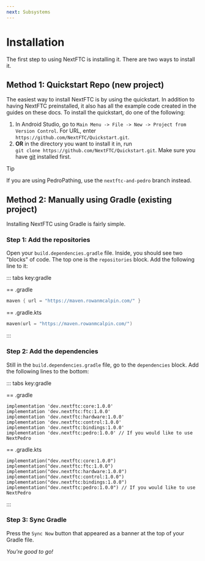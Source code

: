 ```yaml
---
next: Subsystems
---
```


# Installation

The first step to using NextFTC is installing it. There are two ways to install
it.

## Method 1: Quickstart Repo (new project)

The easiest way to install NextFTC is by using the quickstart. In addition to
having NextFTC preinstalled, it also has
all the example code created in the guides on these docs. To install the
quickstart, do one of the following:

1. In Android Studio, go to
   `Main Menu -> File -> New -> Project from Version Control`. For URL, enter
   `https://github.com/NextFTC/Quickstart.git`.
2. **OR** in the directory you want to install it in, run
   `git clone https://github.com/NextFTC/Quickstart.git`.
   Make
   sure you have [git](https://git-scm.com/) installed first.

> [!TIP]
> If you are using PedroPathing, use the `nextftc-and-pedro` branch instead.

## Method 2: Manually using Gradle (existing project)

Installing NextFTC using Gradle is fairly simple.

### Step 1: Add the repositories

Open your `build.dependencies.gradle` file. Inside, you should see two "blocks"
of code. The top one is the
`repositories` block. Add the following line to it:

::: tabs key:gradle

== .gradle

```groovy
maven { url = "https://maven.rowanmcalpin.com/" }
```

== .gradle.kts

```kotlin
maven(url = "https://maven.rowanmcalpin.com/")
```

:::

### Step 2: Add the dependencies

Still in the `build.dependencies.gradle` file, go to the `dependencies` block.
Add the following lines to the bottom:

::: tabs key:gradle

== .gradle

```groovy-vue
implementation 'dev.nextftc:core:1.0.0'
implementation 'dev.nextftc:ftc:1.0.0'
implementation 'dev.nextftc:hardware:1.0.0'
implementation 'dev.nextftc:control:1.0.0'
implementation 'dev.nextftc:bindings:1.0.0'
implementation 'dev.nextftc:pedro:1.0.0' // If you would like to use NextPedro
```

== .gradle.kts

```kotlin-vue
implementation("dev.nextftc:core:1.0.0")
implementation("dev.nextftc:ftc:1.0.0")
implementation("dev.nextftc:hardware:1.0.0")
implementation("dev.nextftc:control:1.0.0")
implementation("dev.nextftc:bindings:1.0.0")
implementation("dev.nextftc:pedro:1.0.0") // If you would like to use NextPedro
```

:::

### Step 3: Sync Gradle

Press the `Sync Now` button that appeared as a banner at the top of your Gradle
file.

*You're good to go!*
